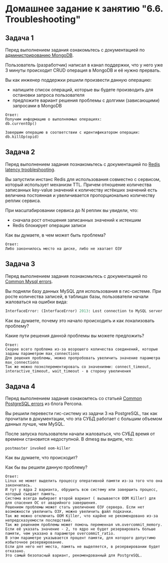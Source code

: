 # Домашнее задание к занятию "6.6. Troubleshooting"

## Задача 1

Перед выполнением задания ознакомьтесь с документацией по [администрированию MongoDB](https://docs.mongodb.com/manual/administration/).

Пользователь (разработчик) написал в канал поддержки, что у него уже 3 минуты происходит CRUD операция в MongoDB и её 
нужно прервать. 

Вы как инженер поддержки решили произвести данную операцию:
- напишите список операций, которые вы будете производить для остановки запроса пользователя
- предложите вариант решения проблемы с долгими (зависающими) запросами в MongoDB
```
Ответ:
Получим информацию о выполняемых операциях:
db.currentOp()

Завершим операцию в соответствии с идентификатором операции:
db.killOp(opid)
```
## Задача 2

Перед выполнением задания познакомьтесь с документацией по [Redis latency troobleshooting](https://redis.io/topics/latency).

Вы запустили инстанс Redis для использования совместно с сервисом, который использует механизм TTL. 
Причем отношение количества записанных key-value значений к количеству истёкших значений есть величина постоянная и
увеличивается пропорционально количеству реплик сервиса. 

При масштабировании сервиса до N реплик вы увидели, что:
- сначала рост отношения записанных значений к истекшим
- Redis блокирует операции записи

Как вы думаете, в чем может быть проблема?
 ```
 Ответ:
 Либо закончилось место на диске, либо не хватает ОЗУ
 ```
## Задача 3

Перед выполнением задания познакомьтесь с документацией по [Common Mysql errors](https://dev.mysql.com/doc/refman/8.0/en/common-errors.html).

Вы подняли базу данных MySQL для использования в гис-системе. При росте количества записей, в таблицах базы,
пользователи начали жаловаться на ошибки вида:
```python
InterfaceError: (InterfaceError) 2013: Lost connection to MySQL server during query u'SELECT..... '
```

Как вы думаете, почему это начало происходить и как локализовать проблему?

Какие пути решения данной проблемы вы можете предложить?
```
Ответ:
Скорее всего проблема из-за возрошего количества соединений, которые заданы параметром max_connections
Для решения проблемы, можно пропробовать увеличить значение параметра max_connections
Так же можно поэксперементировать со значениями: connect_timeout, interactive_timeout, wait_timeout - в сторону увеличения
```
## Задача 4

Перед выполнением задания ознакомтесь со статьей [Common PostgreSQL errors](https://www.percona.com/blog/2020/06/05/10-common-postgresql-errors/) из блога Percona.

Вы решили перевести гис-систему из задачи 3 на PostgreSQL, так как прочитали в документации, что эта СУБД работает с 
большим объемом данных лучше, чем MySQL.

После запуска пользователи начали жаловаться, что СУБД время от времени становится недоступной. В dmesg вы видите, что:

`postmaster invoked oom-killer`

Как вы думаете, что происходит?

Как бы вы решили данную проблему?

```
Ответ:
Linux не может выделить процессу оперативной памяти из-за того что она закончилась.
И тут у ядра 2 варианта, обрушить всю систему или завершить процесс, который съедает память.
Система всегда выбирает второй вариант ( вызывается OOM Killer) для для спасения ОС от аварийного завершения.
Решением проблемы может стать увеличение ОЗУ сервера. Если нет возможности увеличить ОЗУ, можно увеличить файл подкачки.
Так же можно отключить OOM Killer, что карйне не рекомендовано из-за непредсказуемости последствий.
Так же решением проблемы может помочь переменная vm.overcommit_memory.
Если её указать значение - 2, то ядро не будет резервировать больше памяти, чем указано в параметре overcommit_ratio.
В этом параметре указывается процент памяти, для которого допустимо избыточное резервирование. 
Если для него нет места, память не выделяется, в резервировании будет отказано. 
Это самый безопасный вариант, рекомендованный для PostgreSQL.

```